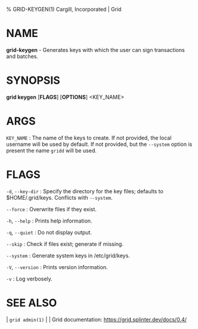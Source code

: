 % GRID-KEYGEN(1) Cargill, Incorporated | Grid

<!--
  Copyright 2022 Cargill Incorporated
  Licensed under Creative Commons Attribution 4.0 International License
  https://creativecommons.org/licenses/by/4.0/
-->

NAME
====

**grid-keygen** - Generates keys with which the user can sign transactions and batches.

SYNOPSIS
========

**grid keygen** \[**FLAGS**\] \[**OPTIONS**\] <KEY_NAME>

ARGS
====

`KEY_NAME`
: The name of the keys to create. If not provided, the local username will be
used by default. If not provided, but the `--system` option is present the name
`gridd` will be used.

FLAGS
=====

`-d`, `--key-dir`
: Specify the directory for the key files;
  defaults to $HOME/.grid/keys. Conflicts with `--system`.

`--force`
: Overwrite files if they exist.

`-h`, `--help`
: Prints help information.

`-q`, `--quiet`
: Do not display output.

`--skip`
: Check if files exist; generate if missing.

`--system`
: Generate system keys in /etc/grid/keys.

`-V`, `--version`
: Prints version information.

`-v`
: Log verbosely.

SEE ALSO
========
| `grid admin(1)`
|
| Grid documentation: https://grid.splinter.dev/docs/0.4/
